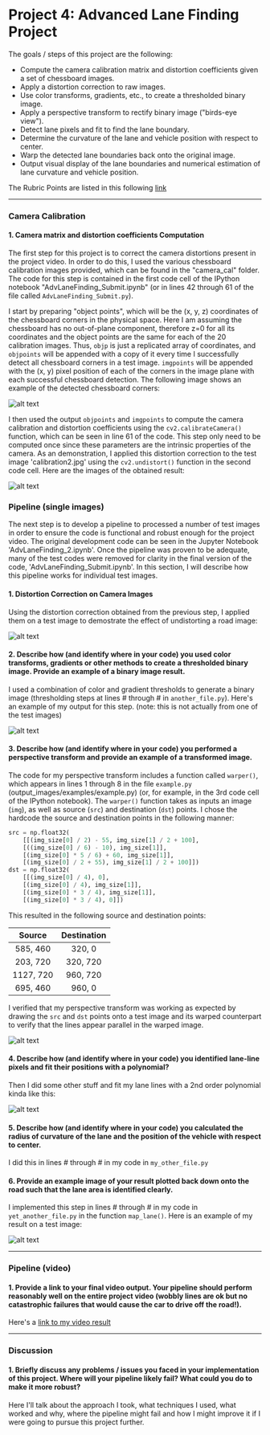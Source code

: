 # **Project 4: Advanced Lane Finding Project**

The goals / steps of this project are the following:

* Compute the camera calibration matrix and distortion coefficients given a set of chessboard images.
* Apply a distortion correction to raw images.
* Use color transforms, gradients, etc., to create a thresholded binary image.
* Apply a perspective transform to rectify binary image ("birds-eye view").
* Detect lane pixels and fit to find the lane boundary.
* Determine the curvature of the lane and vehicle position with respect to center.
* Warp the detected lane boundaries back onto the original image.
* Output visual display of the lane boundaries and numerical estimation of lane curvature and vehicle position.

[//]: # (Image References)

[image1]: ./Images/Test1_Result.png "Test Image Result"
[image2]: ./Images/Test2_Result.png "Test Image Result"
[image3]: ./Images/Test3_Result.png "Test Image Result"
[image4]: ./Images/Test4_Result.png "Test Image Result"
[image5]: ./Images/Test5_Result.png "Test Image Result"
[image6]: ./Images/Test6_Result.png "Test Image Result"
[image7]: ./Images/Test1_Processed.png "Processed Image for Lane Finding"
[image8]: ./Images/Test2_Processed.png "Processed Image for Lane Finding"
[image9]: ./Images/Test3_Processed.png "Processed Image for Lane Finding"
[image10]: ./Images/Test4_Processed.png "Processed Image for Lane Finding"
[image11]: ./Images/Test5_Processed.png "Processed Image for Lane Finding"
[image12]: ./Images/Test6_Processed.png "Processed Image for Lane Finding"
[image13]: ./Images/Test1_Perspective.png "Perspective Transform"
[image14]: ./Images/Test2_Perspective.png "Perspective Transform"
[image15]: ./Images/Test3_Perspective.png "Perspective Transform"
[image16]: ./Images/Test4_Perspective.png "Perspective Transform"
[image17]: ./Images/Test5_Perspective.png "Perspective Transform"
[image18]: ./Images/Test6_Perspective.png "Perspective Transform"
[image19]: ./Images/Test5_Windows.png "Sliding Window Search"
[image19]: ./Images/Test5_Histogram.png "Sliding Window Search"
[image20]: ./Images/Test5_Perspective_Binary.png "Binary Perspective Image"
[image21]: ./Images/Straight_Lines1_Perspective.png "Straight Lane Perspective Image"
[image22]: ./Images/Straight_Lines1_Processed.png "Straight Lane Perspective Image"
[image23]: ./Images/Straight_Lines1_Result.png "Straight Lane Perspective Image"
[image24]: ./Images/Straight_Lines2_Perspective.png "Straight Lane Perspective Image"
[image25]: ./Images/Straight_Lines2_Processed.png "Straight Lane Perspective Image"
[image26]: ./Images/Straight_Lines2_Result.png "Straight Lane Perspective Image"
[image27]: ./Images/Original_Camera_Calibration.png "Camera Calibration"
[image28]: ./Images/ChessBoardCorners.png "Chess Board Corners"
[image29]: ./Images/Test_Image_Distortion.png "Test Image Distortion"
[image30]: ./Images/ImageProcessingExample.png "Image Processing Example"
[image31]: ./Images/GrayScaleExample.png "Gray Scale Image Example"
[image32]: ./Images/SobelxExample.png "Sobel X Image Filtering Example"
[image33]: ./Images/HLSChannelExample.png "HLS Channel Filtering Example"
[image34]: ./Images/HSVChannelExample.png "HSV Channel Filtering Example"
[image35]: ./Images/SaturationThresholding.png "S-Channel Thresholding Example"
[image36]: ./Images/ValueThresholding.png "V-Channel Thresholding Example"
[image37]: ./Images/VariousFilteringExample.png "Combined Filtering Example"
[image38]: ./Images/PerspectiveCalibrationExample.png "Perspective Correction Example"

[video1]: ./Project_Videos/project_video.mp4 "Project Video"
[video2]: ./LaneDetectedVideo.mp4 "Lane Detected Video"

The Rubric Points are listed in this following [link](https://review.udacity.com/#!/rubrics/571/view)   

---

### Camera Calibration

#### 1. Camera matrix and distortion coefficients Computation

The first step for this project is to correct the camera distortions present in the project video.  In order to do this, I used the various chessboard calibration images provided, which can be found in the "camera_cal" folder.  The code for this step is contained in the first code cell of the IPython notebook "AdvLaneFinding_Submit.ipynb" (or in lines 42 through 61 of the file called `AdvLaneFinding_Submit.py`).  

I start by preparing "object points", which will be the (x, y, z) coordinates of the chessboard corners in the physical space. Here I am assuming the chessboard has no out-of-plane component, therefore z=0 for all its coordinates and the object points are the same for each of the 20 calibration images.  Thus, `objp` is just a replicated array of coordinates, and `objpoints` will be appended with a copy of it every time I successfully detect all chessboard corners in a test image.  `imgpoints` will be appended with the (x, y) pixel position of each of the corners in the image plane with each successful chessboard detection.  The following image shows an example of the detected chessboard corners:

![alt text][image28]

I then used the output `objpoints` and `imgpoints` to compute the camera calibration and distortion coefficients using the `cv2.calibrateCamera()` function, which can be seen in line 61 of the code.  This step only need to be computed once since these parameters are the intrinsic properties of the camera.  As an demonstration,  I applied this distortion correction to the test image 'calibration2.jpg' using the `cv2.undistort()` function in the second code cell. Here are the images of the obtained result: 

![alt text][image27]

### Pipeline (single images)

The next step is to develop a pipeline to processed a number of test images in order to ensure the code is functional and robust enough for the project video.  The original development code can be seen in the Jupyter Notebook 'AdvLaneFinding_2.ipynb'.  Once the pipeline was proven to be adequate, many of the test codes were removed for clarity in the final version of the code, 'AdvLaneFinding_Submit.ipynb'.  In this section, I will describe how this pipeline works for individual test images.

#### 1. Distortion Correction on Camera Images

Using the distortion correction obtained from the previous step, I applied them on a test image to demostrate the effect of undistorting a road image:

![alt text][image29]

#### 2. Describe how (and identify where in your code) you used color transforms, gradients or other methods to create a thresholded binary image.  Provide an example of a binary image result.

I used a combination of color and gradient thresholds to generate a binary image (thresholding steps at lines # through # in `another_file.py`).  Here's an example of my output for this step.  (note: this is not actually from one of the test images)

![alt text][image3]

#### 3. Describe how (and identify where in your code) you performed a perspective transform and provide an example of a transformed image.

The code for my perspective transform includes a function called `warper()`, which appears in lines 1 through 8 in the file `example.py` (output_images/examples/example.py) (or, for example, in the 3rd code cell of the IPython notebook).  The `warper()` function takes as inputs an image (`img`), as well as source (`src`) and destination (`dst`) points.  I chose the hardcode the source and destination points in the following manner:

```python
src = np.float32(
    [[(img_size[0] / 2) - 55, img_size[1] / 2 + 100],
    [((img_size[0] / 6) - 10), img_size[1]],
    [(img_size[0] * 5 / 6) + 60, img_size[1]],
    [(img_size[0] / 2 + 55), img_size[1] / 2 + 100]])
dst = np.float32(
    [[(img_size[0] / 4), 0],
    [(img_size[0] / 4), img_size[1]],
    [(img_size[0] * 3 / 4), img_size[1]],
    [(img_size[0] * 3 / 4), 0]])
```

This resulted in the following source and destination points:

| Source        | Destination   | 
|:-------------:|:-------------:| 
| 585, 460      | 320, 0        | 
| 203, 720      | 320, 720      |
| 1127, 720     | 960, 720      |
| 695, 460      | 960, 0        |

I verified that my perspective transform was working as expected by drawing the `src` and `dst` points onto a test image and its warped counterpart to verify that the lines appear parallel in the warped image.

![alt text][image4]

#### 4. Describe how (and identify where in your code) you identified lane-line pixels and fit their positions with a polynomial?

Then I did some other stuff and fit my lane lines with a 2nd order polynomial kinda like this:

![alt text][image5]

#### 5. Describe how (and identify where in your code) you calculated the radius of curvature of the lane and the position of the vehicle with respect to center.

I did this in lines # through # in my code in `my_other_file.py`

#### 6. Provide an example image of your result plotted back down onto the road such that the lane area is identified clearly.

I implemented this step in lines # through # in my code in `yet_another_file.py` in the function `map_lane()`.  Here is an example of my result on a test image:

![alt text][image6]

---

### Pipeline (video)

#### 1. Provide a link to your final video output.  Your pipeline should perform reasonably well on the entire project video (wobbly lines are ok but no catastrophic failures that would cause the car to drive off the road!).

Here's a [link to my video result](./project_video.mp4)

---

### Discussion

#### 1. Briefly discuss any problems / issues you faced in your implementation of this project.  Where will your pipeline likely fail?  What could you do to make it more robust?

Here I'll talk about the approach I took, what techniques I used, what worked and why, where the pipeline might fail and how I might improve it if I were going to pursue this project further.  
